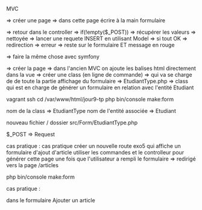 MVC 

=> créer une page 
=> dans cette page écrire à la main formulaire 

=> retour dans le controller 
=> if(!empty($_POST))
    => récupérer les valeurs => nettoyée
    => lancer une requete INSERT en utilisant Model 
    => si tout OK => redirection
    => erreur => reste sur le formulaire ET message en rouge

=> faire la même chose avec symfony 

=> créer la page 
=> dans l'ancien MVC on ajoute les balises html directement dans la vue 
=> créer une class (en ligne de commande)
=> qui va se charge de de toute la partie affichage du formulaire 
=> EtudiantType.php => class qui est en charge de générer un formulaire en relation avec l'entité Etudiant

vagrant ssh
cd /var/www/html/jour9-tp
php bin/console make:form

nom de la class => EtudiantType
nom de l'entité associée => Etudiant 

nouveau fichier / dossier  src/Form/EtudiantType.php


$_POST => Request

cas pratique :
cas pratique créer un nouvelle route exo5 qui affiche un formulaire d'ajout d'article
utiliser les commandes et le controlleur pour générer cette page 
une fois que l'utilisateur a rempli le formulaire => redirigé vers la page /articles

php bin/console make:form

cas pratique : 

dans le formulaire Ajouter un article 